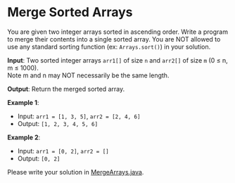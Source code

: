 # Merge Sorted Arrays

You are given two integer arrays sorted in ascending order. Write a program to merge their contents into a single sorted array. You are NOT allowed to use any standard sorting function (ex: `Arrays.sort()`) in your solution.

**Input**: Two sorted integer arrays `arr1[]` of size `n` and `arr2[]` of size `m` (0 ≤ n, m ≤ 1000).<br>
Note m and n may NOT necessarily be the same length.

**Output**: Return the merged sorted array.

**Example 1**:
- Input: `arr1 = [1, 3, 5]`, `arr2 = [2, 4, 6]`
- Output: `[1, 2, 3, 4, 5, 6]`

**Example 2**:
- Input: `arr1 = [0, 2]`, `arr2 = []`
- Output: `[0, 2]`

Please write your solution in [MergeArrays.java](../src/main/java/edu/ucsd/cse216/MergeArrays.java).